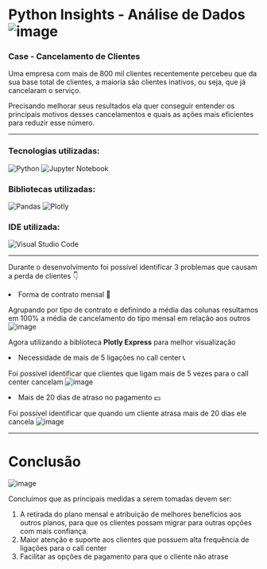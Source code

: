 # Python Insights - Análise de Dados  ![image](https://i.gifer.com/origin/c1/c1509216eff853bf8fb246b72bb07987_w200.gif)
### Case - Cancelamento de Clientes



Uma empresa com mais de 800 mil clientes recentemente percebeu que da sua base total de clientes, a maioria são clientes inativos, ou seja, que já cancelaram o serviço.

Precisando melhorar seus resultados ela quer conseguir entender os principais motivos desses cancelamentos e quais as ações mais eficientes para reduzir esse número.
<hr>

### Tecnologias utilizadas:

![Python](https://img.shields.io/badge/python-3670A0?style=for-the-badge&logo=python&logoColor=ffdd54) 
![Jupyter Notebook](https://img.shields.io/badge/jupyter-%23FA0F00.svg?style=for-the-badge&logo=jupyter&logoColor=white)

### Bibliotecas utilizadas:

![Pandas](https://img.shields.io/badge/pandas-%23150458.svg?style=for-the-badge&logo=pandas&logoColor=white)
![Plotly](https://img.shields.io/badge/Plotly-%233F4F75.svg?style=for-the-badge&logo=plotly&logoColor=white)

### IDE utilizada:

![Visual Studio Code](https://img.shields.io/badge/Visual%20Studio%20Code-0078d7.svg?style=for-the-badge&logo=visual-studio-code&logoColor=white)

<hr>

Durante o desenvolvimento foi possível identificar 3 problemas que causam a perda de clientes 👇



<li> Forma de contrato mensal 📆 </li>

Agrupando por tipo de contrato e definindo a média das colunas resultamos em 100% a média de cancelamento do tipo mensal em relação aos outros
![image](https://github.com/nayara-lucia/python-insights/assets/126920974/78ee03a7-7a6d-48f9-b038-991dfd2bd2f2)

Agora utilizando a biblioteca <b>Plotly Express</b> para melhor visualização

<li> Necessidade de mais de 5 ligações no call center 📞</li>

Foi possível identificar que clientes que ligam mais de 5 vezes para o call center cancelam
![image](https://github.com/nayara-lucia/python-insights/assets/126920974/36ab23da-a190-4bd4-aa0e-94ec86f6b289)

<li> Mais de 20 dias de atraso no pagamento 💵</li>

Foi possível identificar que quando um cliente atrasa mais de 20 dias ele cancela
![image](https://github.com/nayara-lucia/python-insights/assets/126920974/f6fa6625-bc67-4c3f-a998-5273846643d3)
<hr>

# Conclusão

![image](https://static.wixstatic.com/media/1a1140_6078a0cb8c534e11960700ae86aa872b~mv2.gif)

Concluimos que as principais medidas a serem tomadas devem ser:

<ol> 
<li> A retirada do plano mensal e atribuição de melhores benefícios aos outros planos, para que os clientes possam migrar para outras opções com mais confiança. </li> 
<li>Maior atenção e suporte aos clientes que possuem alta frequência de ligações para o call center</li> 
<li>Facilitar as opções de pagamento para que o cliente não atrase</li> 
</ol>
